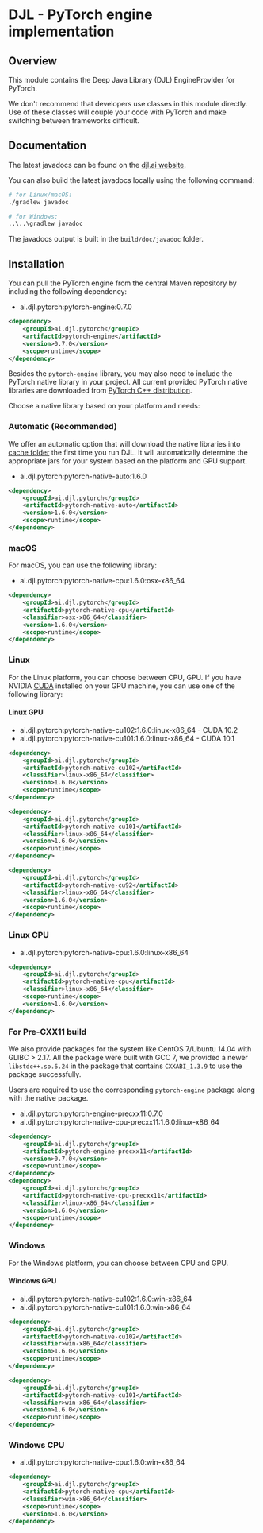 # DJL - PyTorch engine implementation

## Overview
This module contains the Deep Java Library (DJL) EngineProvider for PyTorch.

We don't recommend that developers use classes in this module directly.
Use of these classes will couple your code with PyTorch and make switching between frameworks difficult.

## Documentation

The latest javadocs can be found on the [djl.ai website](https://javadoc.io/doc/ai.djl.pytorch/pytorch-engine/latest/index.html).

You can also build the latest javadocs locally using the following command:

```sh
# for Linux/macOS:
./gradlew javadoc

# for Windows:
..\..\gradlew javadoc
```
The javadocs output is built in the `build/doc/javadoc` folder.

## Installation
You can pull the PyTorch engine from the central Maven repository by including the following dependency:

- ai.djl.pytorch:pytorch-engine:0.7.0

```xml
<dependency>
    <groupId>ai.djl.pytorch</groupId>
    <artifactId>pytorch-engine</artifactId>
    <version>0.7.0</version>
    <scope>runtime</scope>
</dependency>
```
Besides the `pytorch-engine` library, you may also need to include the PyTorch native library in your project.
All current provided PyTorch native libraries are downloaded from [PyTorch C++ distribution](https://pytorch.org/get-started/locally/#start-locally).

Choose a native library based on your platform and needs:

### Automatic (Recommended)

We offer an automatic option that will download the native libraries into [cache folder](../../docs/development/cache_management.md) the first time you run DJL.
It will automatically determine the appropriate jars for your system based on the platform and GPU support.

- ai.djl.pytorch:pytorch-native-auto:1.6.0

```xml
<dependency>
    <groupId>ai.djl.pytorch</groupId>
    <artifactId>pytorch-native-auto</artifactId>
    <version>1.6.0</version>
    <scope>runtime</scope>
</dependency>
```

### macOS
For macOS, you can use the following library:

- ai.djl.pytorch:pytorch-native-cpu:1.6.0:osx-x86_64

```xml
<dependency>
    <groupId>ai.djl.pytorch</groupId>
    <artifactId>pytorch-native-cpu</artifactId>
    <classifier>osx-x86_64</classifier>
    <version>1.6.0</version>
    <scope>runtime</scope>
</dependency>
```

### Linux
For the Linux platform, you can choose between CPU, GPU. If you have NVIDIA [CUDA](https://en.wikipedia.org/wiki/CUDA)
installed on your GPU machine, you can use one of the following library:

#### Linux GPU

- ai.djl.pytorch:pytorch-native-cu102:1.6.0:linux-x86_64 - CUDA 10.2
- ai.djl.pytorch:pytorch-native-cu101:1.6.0:linux-x86_64 - CUDA 10.1

```xml
<dependency>
    <groupId>ai.djl.pytorch</groupId>
    <artifactId>pytorch-native-cu102</artifactId>
    <classifier>linux-x86_64</classifier>
    <version>1.6.0</version>
    <scope>runtime</scope>
</dependency>
```

```xml
<dependency>
    <groupId>ai.djl.pytorch</groupId>
    <artifactId>pytorch-native-cu101</artifactId>
    <classifier>linux-x86_64</classifier>
    <version>1.6.0</version>
    <scope>runtime</scope>
</dependency>
```

```xml
<dependency>
    <groupId>ai.djl.pytorch</groupId>
    <artifactId>pytorch-native-cu92</artifactId>
    <classifier>linux-x86_64</classifier>
    <version>1.6.0</version>
    <scope>runtime</scope>
</dependency>
```

### Linux CPU

- ai.djl.pytorch:pytorch-native-cpu:1.6.0:linux-x86_64

```xml
<dependency>
    <groupId>ai.djl.pytorch</groupId>
    <artifactId>pytorch-native-cpu</artifactId>
    <classifier>linux-x86_64</classifier>
    <scope>runtime</scope>
    <version>1.6.0</version>
</dependency>
```

### For Pre-CXX11 build

We also provide packages for the system like CentOS 7/Ubuntu 14.04 with GLIBC > 2.17.
All the package were built with GCC 7, we provided a newer `libstdc++.so.6.24` in the package that contains `CXXABI_1.3.9` to use the package successfully.

Users are required to use the corresponding `pytorch-engine` package along with the native package.

- ai.djl.pytorch:pytorch-engine-precxx11:0.7.0
- ai.djl.pytorch:pytorch-native-cpu-precxx11:1.6.0:linux-x86_64

```xml
<dependency>
    <groupId>ai.djl.pytorch</groupId>
    <artifactId>pytorch-engine-precxx11</artifactId>
    <version>0.7.0</version>
    <scope>runtime</scope>
</dependency>
<dependency>
    <groupId>ai.djl.pytorch</groupId>
    <artifactId>pytorch-native-cpu-precxx11</artifactId>
    <classifier>linux-x86_64</classifier>
    <version>1.6.0</version>
    <scope>runtime</scope>
</dependency>
```

### Windows

For the Windows platform, you can choose between CPU and GPU.

#### Windows GPU

- ai.djl.pytorch:pytorch-native-cu102:1.6.0:win-x86_64
- ai.djl.pytorch:pytorch-native-cu101:1.6.0:win-x86_64

```xml
<dependency>
    <groupId>ai.djl.pytorch</groupId>
    <artifactId>pytorch-native-cu102</artifactId>
    <classifier>win-x86_64</classifier>
    <version>1.6.0</version>
    <scope>runtime</scope>
</dependency>
```

```xml
<dependency>
    <groupId>ai.djl.pytorch</groupId>
    <artifactId>pytorch-native-cu101</artifactId>
    <classifier>win-x86_64</classifier>
    <version>1.6.0</version>
    <scope>runtime</scope>
</dependency>
```

### Windows CPU

- ai.djl.pytorch:pytorch-native-cpu:1.6.0:win-x86_64

```xml
<dependency>
    <groupId>ai.djl.pytorch</groupId>
    <artifactId>pytorch-native-cpu</artifactId>
    <classifier>win-x86_64</classifier>
    <scope>runtime</scope>
    <version>1.6.0</version>
</dependency>
```
